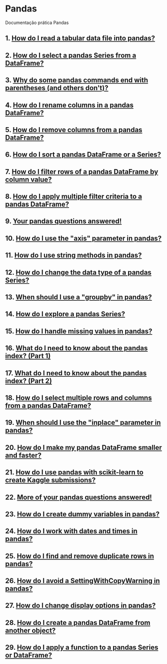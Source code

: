# Pandas
Documentação prática Pandas
## 1. <a href="">How do I read a tabular data file into pandas?</a>
## 2. <a href="">How do I select a pandas Series from a DataFrame?</a>
## 3. <a href="">Why do some pandas commands end with parentheses (and others don't)?</a>
## 4. <a href="">How do I rename columns in a pandas DataFrame?</a>
## 5. <a href="">How do I remove columns from a pandas DataFrame?</a>
## 6. <a href="">How do I sort a pandas DataFrame or a Series?</a>
## 7. <a href="">How do I filter rows of a pandas DataFrame by column value?</a>
## 8. <a href="">How do I apply multiple filter criteria to a pandas DataFrame?</a>
## 9. <a href="">Your pandas questions answered!</a>
## 10. <a href="">How do I use the "axis" parameter in pandas?</a>
## 11. <a href="">How do I use string methods in pandas?</a>
## 12. <a href="">How do I change the data type of a pandas Series?</a>
## 13. <a href="">When should I use a "groupby" in pandas?</a>
## 14. <a href="">How do I explore a pandas Series?</a>
## 15. <a href="">How do I handle missing values in pandas?</a>
## 16. <a href="">What do I need to know about the pandas index? (Part 1)</a>
## 17. <a href="">What do I need to know about the pandas index? (Part 2)</a>
## 18. <a href="">How do I select multiple rows and columns from a pandas DataFrame?</a>
## 19. <a href="">When should I use the "inplace" parameter in pandas?</a>
## 20. <a href="">How do I make my pandas DataFrame smaller and faster?</a>
## 21. <a href="">How do I use pandas with scikit-learn to create Kaggle submissions?</a>
## 22. <a href="">More of your pandas questions answered!</a>
## 23. <a href="">How do I create dummy variables in pandas?</a>
## 24. <a href="">How do I work with dates and times in pandas?</a>
## 25. <a href="">How do I find and remove duplicate rows in pandas?</a>
## 26. <a href="">How do I avoid a SettingWithCopyWarning in pandas?</a>
## 27. <a href="">How do I change display options in pandas?</a>
## 28. <a href="">How do I create a pandas DataFrame from another object?</a>
## 29. <a href="">How do I apply a function to a pandas Series or DataFrame?</a>
